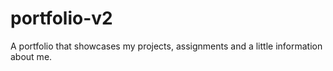 # portfolio-v2
A portfolio that showcases my projects, assignments and a little information about me.
